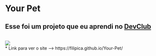 <h1>Your Pet</h1>

<h2>Esse foi um projeto que eu aprendi no <a href="https://rodolfomori.com.br/devclub">DevClub</a></h2>
<br>
<img src="https://github.com/FilipiCA/Your-Pet/blob/main/img/Your%20pet.png?raw=true"/>
<br>
* Link para ver o site --> https://filipica.github.io/Your-Pet/

